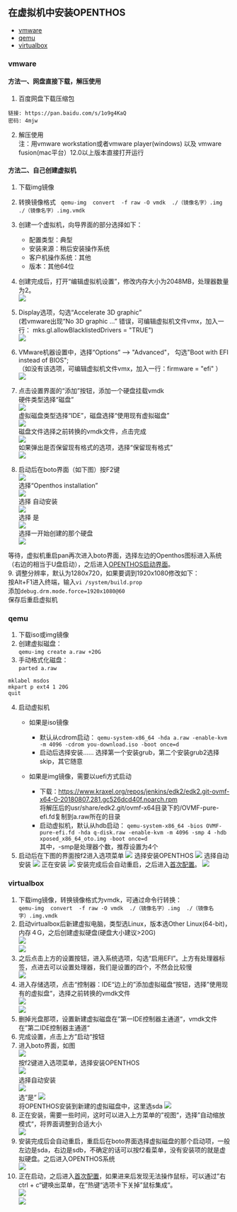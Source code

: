 ## 在虚拟机中安装OPENTHOS
   - [vmware](#vmware)
   - [qemu](#qemu)
   - [virtualbox](#virtualbox)
### vmware

#### 方法一、网盘直接下载，解压使用
1. 百度网盘下载压缩包
```  
链接: https://pan.baidu.com/s/1o9g4KaQ 
密码: 4mjw
```  
2. 解压使用  
注：用vmware workstation或者vmware player(windows) 以及 vmware fusion(mac平台）12.0以上版本直接打开运行

#### 方法二、自己创建虚拟机
1. 下载img镜像
2. 转换镜像格式
   ```qemu-img  convert  -f raw -O vmdk  ./（镜像名字）.img  ./（镜像名字）.img.vmdk```
3. 创建一个虚拟机，向导界面的部分选择如下：
   - 配置类型：典型   
   - 安装来源：稍后安装操作系统   
   - 客户机操作系统：其他   
   - 版本：其他64位   
4. 创建完成后，打开“编辑虚拟机设置”，修改内存大小为2048MB，处理器数量为2。  
![](../pic/anzhuang/vmware.png)

5. Display选项，勾选“Accelerate 3D graphic”  
(若vmware出现“No 3D graphic ...” 错误，可编辑虚拟机文件vmx，加入一行： mks.gl.allowBlacklistedDrivers = "TRUE")  
![](../pic/anzhuang/vmware3d.png)

6. VMware机器设置中，选择“Options“ --> "Advanced"， 勾选"Boot with EFI instead of BIOS";  
（如没有该选项，可编辑虚拟机文件vmx，加入一行：firmware = "efi" ）  
![](../pic/anzhuang/vmwareboot.png)

7. 点击设置界面的“添加”按钮，添加一个硬盘挂载vmdk  
硬件类型选择“磁盘”  
![](../pic/anzhuang/hardware.png)  
虚拟磁盘类型选择“IDE”，磁盘选择“使用现有虚拟磁盘”  
![](../pic/anzhuang/disk.png)  
磁盘文件选择之前转换的vmdk文件，点击完成   
![](../pic/anzhuang/selectdisk.png)  
如果弹出是否保留现有格式的选项，选择“保留现有格式”  
![](../pic/anzhuang/keepfmt.png)

8. 启动后在boto界面（如下图）按F2键  
![](../pic/anzhuang/boto1.png)  
选择“Openthos installation”  
![](../pic/anzhuang/botoF2.png)  
选择 自动安装  
![](../pic/anzhuang/vmAutoInstall.png)  
选择 是  
![](../pic/anzhuang/vmAutoInstall1.png)  
选择一开始创建的那个硬盘  
![](../pic/anzhuang/vmAutoInstall2.png)

等待，虚拟机重启pan再次进入boto界面，选择左边的Openthos图标进入系统（右边的相当于U盘启动），之后进入[OPENTHOS启动界面](../一.安装.md#启动界面)。  
9. 调整分辨率，默认为1280x720，如果要调到1920x1080修改如下：  
按Alt+F1进入终端，输入```vi /system/build.prop```  
添加```debug.drm.mode.force=1920x1080@60```  
保存后重启虚拟机

### qemu
1. 下载iso或img镜像
2. 创建虚拟磁盘：  
`qemu-img create a.raw +20G`
3. 手动格式化磁盘：  
`parted a.raw`  
```
mklabel msdos
mkpart p ext4 1 20G
quit
```
4. 启动虚拟机
   - 如果是iso镜像　　
      - 默认从cdrom启动：
      `qemu-system-x86_64 -hda a.raw -enable-kvm -m 4096 -cdrom you-download.iso -boot once=d`
      - 启动后选择安装…… 选择第一个安装grub，第二个安装grub2选择skip，其它随意

   - 如果是img镜像，需要以uefi方式启动
      - 下载：https://www.kraxel.org/repos/jenkins/edk2/edk2.git-ovmf-x64-0-20180807.281.gc526dcd40f.noarch.rpm  
      将解压后的usr/share/edk2.git/ovmf-x64目录下的/OVMF-pure-efi.fd复制到a.raw所在的目录
      - 启动虚拟机，默认从hdb启动：
      `qemu-system-x86_64 -bios OVMF-pure-efi.fd -hda q-disk.raw -enable-kvm -m 4096 -smp 4 -hdb xposed_x86_64_oto.img -boot once=d`  
      其中，-smp是处理器个数，推荐设置为4个  
5. 启动后在下图的界面按f2进入选项菜单
![](../pic/anzhuang/qemu1.png)
选择安装OPENTHOS
![](../pic/anzhuang/qemu2.png)
选择自动安装
![](../pic/anzhuang/qemu3.png)
正在安装
![](../pic/anzhuang/qemu4.png)
安装完成后会自动重启，之后进入[首次配置](../二.首次配置.md)。
![](../pic/anzhuang/qemu5.png)

### virtualbox
1. 下载img镜像，转换镜像格式为vmdk，可通过命令行转换：  
`qemu-img  convert  -f raw -O vmdk  ./（镜像名字）.img  ./（镜像名字）.img.vmdk`
2. 启动virtualbox后新建虚拟电脑，类型选Linux，版本选Other Linux(64-bit)，内存４G，之后创建虚拟硬盘(硬盘大小建议>20G)  
![](../pic/anzhuang/virtualbox1.png)  
![](../pic/anzhuang/virtualbox2.png)
3. 之后点击上方的设置按钮，进入系统选项，勾选“启用EFI”。上方有处理器标签，点进去可以设置处理器，我们是设置的四个，不然会比较慢  
![](../pic/anzhuang/virtualbox3.png)
4. 进入存储选项，点击“控制器：IDE“边上的”添加虚拟磁盘“按钮，选择”使用现有的虚拟盘“，选择之前转换的vmdk文件  
![](../pic/anzhuang/virtualbox4.png)  
![](../pic/anzhuang/virtualbox5.png)
5. 删掉光盘那项，设置新建虚拟磁盘在”第一IDE控制器主通道“，vmdk文件在”第二IDE控制器主通道“  
6. 完成设置，点击上方”启动“按钮
7. 进入boto界面，如图  
![](../pic/anzhuang/virtualbox8.png)  
按f2键进入选项菜单，选择安装OPENTHOS  
![](../pic/anzhuang/virtualbox9.png)  
选择自动安装  
![](../pic/anzhuang/virtualbox10.png)  
选“是“
![](../pic/anzhuang/virtualbox11.png)  
将OPENTHOS安装到新建的虚拟磁盘中，这里选sda
![](../pic/anzhuang/virtualbox12.png)
8. 正在安装，需要一些时间，这时可以进入上方菜单的”视图“，选择”自动缩放模式“，将界面调整到合适大小  
![](../pic/anzhuang/virtualbox14.png)
9. 安装完成后会自动重启，重启后在boto界面选择虚拟磁盘的那个启动项，一般左边是sda，右边是sdb，不确定的话可以按f2看菜单，没有安装项的就是虚拟硬盘。之后进入OPENTHOS系统  
![](../pic/anzhuang/virtualbox16.png)
10. 正在启动，之后进入[首次配置](../二.首次配置.md)，如果进来后发现无法操作鼠标，可以通过”右ctrl + c“键唤出菜单，在”热键“选项卡下关掉”鼠标集成“。  
![](../pic/anzhuang/virtualbox17.png)  
![](../pic/anzhuang/virtualbox18.png)
